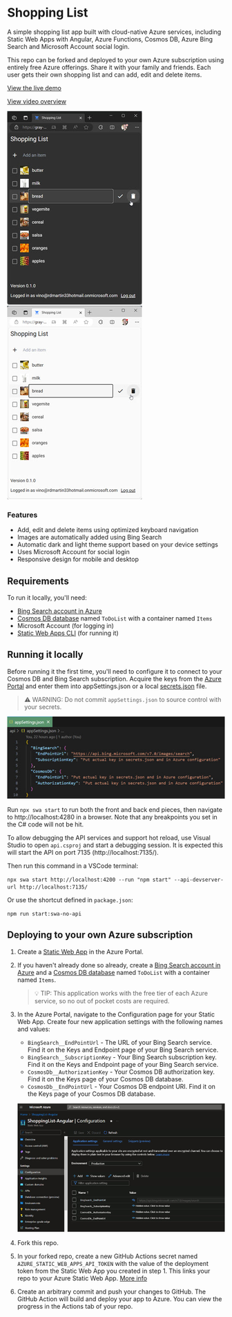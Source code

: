 # Shopping List

A simple shopping list app built with cloud-native Azure services, including Static Web Apps with Angular, Azure Functions,
Cosmos DB, Azure Bing Search and Microsoft Account social login.

This repo can be forked and deployed to your own Azure subscription using entirely free Azure offerings. Share it with
your family and friends. Each user gets their own shopping list and can add, edit and delete items.

[View the live demo](https://gray-mushroom-02481ed10.4.azurestaticapps.net/list)

[View video overview](https://youtu.be/6DAEaxzlybw?si=ejPLThNC9wCBBhSr)

![Shopping List main screen, dark theme](readme-images/sl-1.jpg)&nbsp;&nbsp;&nbsp;&nbsp;&nbsp;&nbsp;
![Shopping List main screen, light theme](readme-images/sl-light-1.jpg)

### Features

- Add, edit and delete items using optimized keyboard navigation
- Images are automatically added using Bing Search
- Automatic dark and light theme support based on your device settings
- Uses Microsoft Account for social login
- Responsive design for mobile and desktop

## Requirements

To run it locally, you'll need:

- [Bing Search account in Azure](https://www.microsoft.com/en-us/bing/apis/bing-web-search-api)
- [Cosmos DB database](https://learn.microsoft.com/en-us/azure/cosmos-db/nosql/quickstart-portal)
  named `ToDoList` with a container named `Items`
- Microsoft Account (for logging in)
- [Static Web Apps CLI](https://azure.github.io/static-web-apps-cli/) (for running it)

## Running it locally

Before running it the first time, you'll need to configure it to connect to your Cosmos DB and Bing Search subscription.
Acquire the keys from the [Azure Portal](https://portal.azure.com/) and enter them into appSettings.json or a local
[secrets.json](https://learn.microsoft.com/en-us/aspnet/core/security/app-secrets) file.

> ⚠️ WARNING: Do not commit `appSettings.json` to source control with your secrets.

![Screenshot of appSettings.json](readme-images/sl-app-settings.jpg)

Run `npx swa start` to run both the front and back end pieces, then navigate to http://localhost:4280 in a browser. Note that
any breakpoints you set in the C# code will not be hit.

To allow debugging the API services and support hot reload, use Visual Studio to open `api.csproj` and start a debugging session. It is expected this will start the API on port 7135 (http://localhost:7135/).

Then run this command in a VSCode terminal:

`npx swa start http://localhost:4200 --run "npm start" --api-devserver-url http://localhost:7135/`

Or use the shortcut defined in `package.json`:

`npm run start:swa-no-api`

## Deploying to your own Azure subscription

1. Create a [Static Web App](https://learn.microsoft.com/en-us/azure/static-web-apps/overview) in the Azure Portal.
1. If you haven't already done so already, create a
   [Bing Search account in Azure](https://www.microsoft.com/en-us/bing/apis/bing-web-search-api) and a
   [Cosmos DB database](https://learn.microsoft.com/en-us/azure/cosmos-db/nosql/quickstart-portal)
   named `ToDoList` with a container named `Items`.

   > 💡 TIP: This application works with the free tier of each Azure service, so no out of pocket costs are required.

1. In the Azure Portal, navigate to the Configuration page for your Static Web App. Create four new application settings
   with the following names and values:

   - `BingSearch__EndPointUrl` - The URL of your Bing Search service. Find it on the Keys and Endpoint page of your Bing Search
     service.
   - `BingSearch__SubscriptionKey` - Your Bing Search subscription key. Find it on the Keys and Endpoint page of your Bing
     Search service.
   - `CosmosDb__AuthorizationKey` - Your Cosmos DB authorization key. Find it on the Keys page of your Cosmos DB database.
   - `CosmosDb__EndPointUrl` - Your Cosmos DB endpoint URI. Find it on the Keys page of your Cosmos DB database.

   ![Azure Static Web App configuration](readme-images/sl-azure-config.jpg)

1. Fork this repo.
1. In your forked repo, create a new GitHub Actions secret named `AZURE_STATIC_WEB_APPS_API_TOKEN` with the value
   of the deployment token from the Static Web App you created in step 1. This links your repo to your Azure Static Web App.
   [More info](https://learn.microsoft.com/en-us/azure/static-web-apps/deployment-token-management)

1. Create an arbitrary commit and push your changes to GitHub. The GitHub Action will build and deploy your app to Azure.
   You can view the progress in the Actions tab of your repo.
